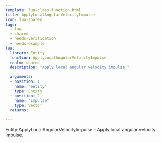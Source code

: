 ```yaml
---
template: lua-class-function.html
title: ApplyLocalAngularVelocityImpulse
icon: lua-shared
tags:
  - lua
  - shared
  - needs-verification
  - needs-example
lua:
  library: Entity
  function: ApplyLocalAngularVelocityImpulse
  realm: shared
  description: "Apply local angular velocity impulse."
  
  arguments:
  - position: 1
    name: "entity"
    type: Entity
  - position: 2
    name: "impulse"
    type: Vector
  returns:
    
---
```


<div class="lua__search__keywords">
Entity:ApplyLocalAngularVelocityImpulse &#x2013; Apply local angular velocity impulse.
</div>
